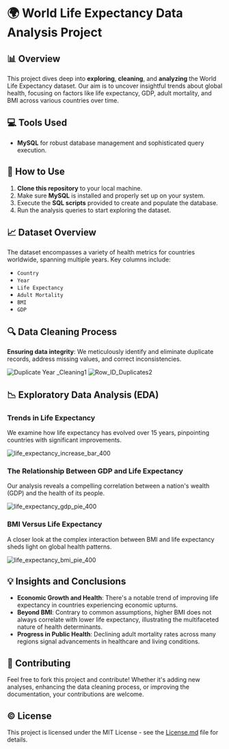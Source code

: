 # 🌍 World Life Expectancy Data Analysis Project

## 📊 Overview

This project dives deep into **exploring**, **cleaning**, and **analyzing** the World Life Expectancy dataset. Our aim is to uncover insightful trends about global health, focusing on factors like life expectancy, GDP, adult mortality, and BMI across various countries over time.

## 💻 Tools Used

- **MySQL** for robust database management and sophisticated query execution.

## 🚀 How to Use

1. **Clone this repository** to your local machine.
2. Make sure **MySQL** is installed and properly set up on your system.
3. Execute the **SQL scripts** provided to create and populate the database.
4. Run the analysis queries to start exploring the dataset.

## 📈 Dataset Overview

The dataset encompasses a variety of health metrics for countries worldwide, spanning multiple years. Key columns include:

- `Country`
- `Year`
- `Life Expectancy`
- `Adult Mortality`
- `BMI`
- `GDP`

## 🔍 Data Cleaning Process

**Ensuring data integrity**: We meticulously identify and eliminate duplicate records, address missing values, and correct inconsistencies.

![Duplicate Year _Cleaning1](https://github.com/Rok-G/SQL_Projects/assets/154329858/9bf0a336-54be-4029-ae0f-a5f9f6c88d41)
![Row_ID_Duplicates2](https://github.com/Rok-G/SQL_Projects/assets/154329858/ebaf3a03-423c-46bc-bec3-06c09afa1b98)

## 📉 Exploratory Data Analysis (EDA)

### Trends in Life Expectancy

We examine how life expectancy has evolved over 15 years, pinpointing countries with significant improvements.

![life_expectancy_increase_bar_400](https://github.com/Rok-G/SQL_Projects/assets/154329858/4cb49d0d-0de8-487c-bb71-9c0e404daf0b)

### The Relationship Between GDP and Life Expectancy

Our analysis reveals a compelling correlation between a nation's wealth (GDP) and the health of its people.

![life_expectancy_gdp_pie_400](https://github.com/Rok-G/SQL_Projects/assets/154329858/8ae53c2f-2269-41eb-8be7-109cb78cea46)

### BMI Versus Life Expectancy

A closer look at the complex interaction between BMI and life expectancy sheds light on global health patterns.

![life_expectancy_bmi_pie_400](https://github.com/Rok-G/SQL_Projects/assets/154329858/53654f3b-ec8b-4337-9994-70563186bf7a)

## 💡 Insights and Conclusions

- **Economic Growth and Health**: There's a notable trend of improving life expectancy in countries experiencing economic upturns.
- **Beyond BMI**: Contrary to common assumptions, higher BMI does not always correlate with lower life expectancy, illustrating the multifaceted nature of health determinants.
- **Progress in Public Health**: Declining adult mortality rates across many regions signal advancements in healthcare and living conditions.

## 🤝 Contributing

Feel free to fork this project and contribute! Whether it's adding new analyses, enhancing the data cleaning process, or improving the documentation, your contributions are welcome.

## ©️ License

This project is licensed under the MIT License - see the [License.md](./License.md) file for details.

